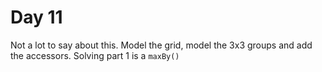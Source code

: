 # Day 11
Not a lot to say about this. Model the grid, model the 3x3 groups
and add the accessors. Solving part 1 is a `maxBy()`

